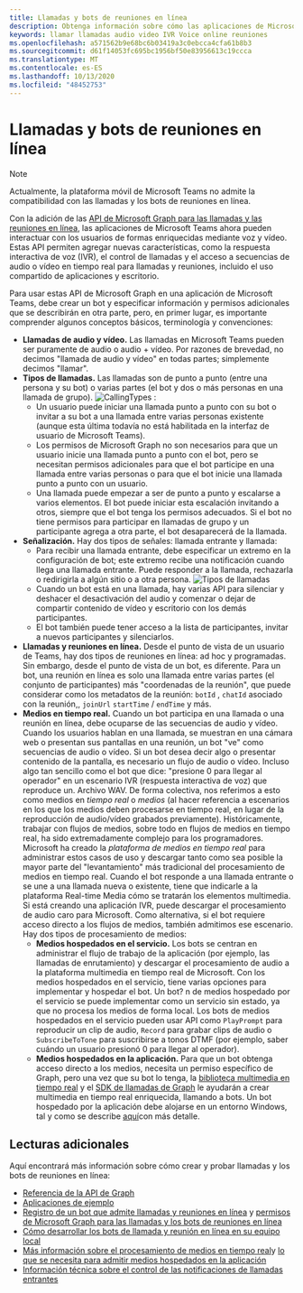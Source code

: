 ```yaml
---
title: Llamadas y bots de reuniones en línea
description: Obtenga información sobre cómo las aplicaciones de Microsoft Teams pueden interactuar con los usuarios mediante voz y vídeo mediante las API de Microsoft Graph para las llamadas y las reuniones en línea.
keywords: llamar llamadas audio video IVR Voice online reuniones
ms.openlocfilehash: a571562b9e68bc6b03419a3c0ebcca4cfa61b8b3
ms.sourcegitcommit: d61f14053fc695bc1956bf50e83956613c19ccca
ms.translationtype: MT
ms.contentlocale: es-ES
ms.lasthandoff: 10/13/2020
ms.locfileid: "48452753"
---
```

# <a name="calls-and-online-meetings-bots"></a>Llamadas y bots de reuniones en línea

> [!NOTE]
> Actualmente, la plataforma móvil de Microsoft Teams no admite la compatibilidad con las llamadas y los bots de reuniones en línea. 

Con la adición de las [API de Microsoft Graph para las llamadas y las reuniones en línea](/graph/api/resources/communications-api-overview?view=graph-rest-beta&preserve-view=true), las aplicaciones de Microsoft Teams ahora pueden interactuar con los usuarios de formas enriquecidas mediante voz y vídeo. Estas API permiten agregar nuevas características, como la respuesta interactiva de voz (IVR), el control de llamadas y el acceso a secuencias de audio o vídeo en tiempo real para llamadas y reuniones, incluido el uso compartido de aplicaciones y escritorio.

Para usar estas API de Microsoft Graph en una aplicación de Microsoft Teams, debe crear un bot y especificar información y permisos adicionales que se describirán en otra parte, pero, en primer lugar, es importante comprender algunos conceptos básicos, terminología y convenciones:

* **Llamadas de audio y vídeo.** Las llamadas en Microsoft Teams pueden ser puramente de audio o audio + vídeo. Por razones de brevedad, no decimos "llamada de audio y vídeo" en todas partes; simplemente decimos "llamar".
* **Tipos de llamadas.** Las llamadas son de punto a punto (entre una persona y su bot) o varias partes (el bot y dos o más personas en una llamada de grupo).
  ![CallingTypes ](~/assets/images/calls-and-meetings/call-types.png) :
  * Un usuario puede iniciar una llamada punto a punto con su bot o invitar a su bot a una llamada entre varias personas existente (aunque esta última todavía no está habilitada en la interfaz de usuario de Microsoft Teams).
  * Los permisos de Microsoft Graph no son necesarios para que un usuario inicie una llamada punto a punto con el bot, pero se necesitan permisos adicionales para que el bot participe en una llamada entre varias personas o para que el bot inicie una llamada punto a punto con un usuario.
  * Una llamada puede empezar a ser de punto a punto y escalarse a varios elementos. El bot puede iniciar esta escalación invitando a otros, siempre que el bot tenga los permisos adecuados. Si el bot no tiene permisos para participar en llamadas de grupo y un participante agrega a otra parte, el bot desaparecerá de la llamada.
* **Señalización.** Hay dos tipos de señales: llamada entrante y llamada:
  * Para recibir una llamada entrante, debe especificar un extremo en la configuración de bot; este extremo recibe una notificación cuando llega una llamada entrante. Puede responder a la llamada, rechazarla o redirigirla a algún sitio o a otra persona.
  ![Tipos de llamadas](~/assets/images/calls-and-meetings/call-handling.png)
  * Cuando un bot está en una llamada, hay varias API para silenciar y deshacer el desactivación del audio y comenzar o dejar de compartir contenido de vídeo y escritorio con los demás participantes.
  * El bot también puede tener acceso a la lista de participantes, invitar a nuevos participantes y silenciarlos.
* **Llamadas y reuniones en línea.** Desde el punto de vista de un usuario de Teams, hay dos tipos de reuniones en línea: ad hoc y programadas. Sin embargo, desde el punto de vista de un bot, es diferente. Para un bot, una reunión en línea es solo una llamada entre varias partes (el conjunto de participantes) más "coordenadas de la reunión", que puede considerar como los metadatos de la reunión: `botId` , `chatId` asociado con la reunión,, `joinUrl` `startTime` / `endTime` y más.
* **Medios en tiempo real.** Cuando un bot participa en una llamada o una reunión en línea, debe ocuparse de las secuencias de audio y vídeo. Cuando los usuarios hablan en una llamada, se muestran en una cámara web o presentan sus pantallas en una reunión, un bot "ve" como secuencias de audio o vídeo. Si un bot desea decir algo o presentar contenido de la pantalla, es necesario un flujo de audio o vídeo. Incluso algo tan sencillo como el bot que dice: "presione 0 para llegar al operador" en un escenario IVR (respuesta interactiva de voz) que reproduce un. Archivo WAV. De forma colectiva, nos referimos a esto como medios en _tiempo real_ o _medios_ (al hacer referencia a escenarios en los que los medios deben procesarse en tiempo real, en lugar de la reproducción de audio/vídeo grabados previamente). Históricamente, trabajar con flujos de medios, sobre todo en flujos de medios en tiempo real, ha sido extremadamente complejo para los programadores. Microsoft ha creado la _plataforma de medios en tiempo real_ para administrar estos casos de uso y descargar tanto como sea posible la mayor parte del "levantamiento" más tradicional del procesamiento de medios en tiempo real.  Cuando el bot responde a una llamada entrante o se une a una llamada nueva o existente, tiene que indicarle a la plataforma Real-time Media cómo se tratarán los elementos multimedia. Si está creando una aplicación IVR, puede descargar el procesamiento de audio caro para Microsoft. Como alternativa, si el bot requiere acceso directo a los flujos de medios, también admitimos ese escenario. Hay dos tipos de procesamiento de medios:
  * **Medios hospedados en el servicio.** Los bots se centran en administrar el flujo de trabajo de la aplicación (por ejemplo, las llamadas de enrutamiento) y descargar el procesamiento de audio a la plataforma multimedia en tiempo real de Microsoft. Con los medios hospedados en el servicio, tiene varias opciones para implementar y hospedar el bot. Un bot? n de medios hospedado por el servicio se puede implementar como un servicio sin estado, ya que no procesa los medios de forma local. Los bots de medios hospedados en el servicio pueden usar API como `PlayPrompt` para reproducir un clip de audio, `Record` para grabar clips de audio o `SubscribeToTone` para suscribirse a tonos DTMF (por ejemplo, saber cuándo un usuario presionó 0 para llegar al operador).
  * **Medios hospedados en la aplicación.** Para que un bot obtenga acceso directo a los medios, necesita un permiso específico de Graph, pero una vez que su bot lo tenga, la [biblioteca multimedia en tiempo real](https://www.nuget.org/packages/Microsoft.Graph.Communications.Calls.Media/) y el [SDK de llamadas de Graph](https://microsoftgraph.github.io/microsoft-graph-comms-samples/docs/articles/index.html#graph-calling-sdk-and-stateful-client-builder) le ayudarán a crear multimedia en tiempo real enriquecida, llamando a bots. Un bot hospedado por la aplicación debe alojarse en un entorno Windows, tal y como se describe [aquí](./requirements-considerations-application-hosted-media-bots.md)con más detalle.

## <a name="further-reading"></a>Lecturas adicionales

Aquí encontrará más información sobre cómo crear y probar llamadas y los bots de reuniones en línea:

* [Referencia de la API de Graph](/graph/api/resources/communications-api-overview?view=graph-rest-beta&preserve-view=true)
* [Aplicaciones de ejemplo](https://github.com/microsoftgraph/microsoft-graph-comms-samples)
* [Registro de un bot que admite llamadas y reuniones en línea](./registering-calling-bot.md) y [permisos de Microsoft Graph para las llamadas y los bots de reuniones en línea](./registering-calling-bot.md#add-microsoft-graph-permissions)
* [Cómo desarrollar los bots de llamada y reunión en línea en su equipo local](./debugging-local-testing-calling-meeting-bots.md)
* [Más información sobre el procesamiento de medios en tiempo real](./real-time-media-concepts.md)y [lo que se necesita para admitir medios hospedados en la aplicación](./requirements-considerations-application-hosted-media-bots.md)
* [Información técnica sobre el control de las notificaciones de llamadas entrantes](./call-notifications.md)
